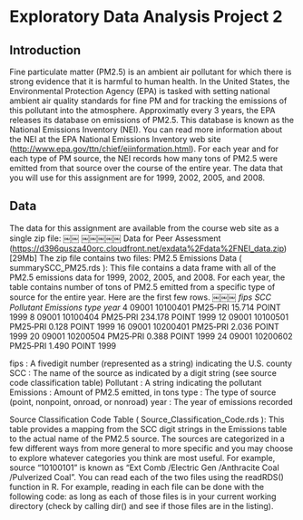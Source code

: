 # Exploratory Data Analysis Project 2

## Introduction
Fine particulate matter (PM2.5) is an ambient air pollutant for which there is strong evidence that it is harmful 
to human health. In the United States, the Environmental Protection Agency (EPA) is tasked with setting national 
ambient air quality standards for fine PM and for tracking the emissions of this pollutant into the atmosphere. 
Approximatly every 3 years, the EPA releases its database on emissions of PM2.5. This database is known as the 
National Emissions Inventory (NEI). You can read more information about the NEI at the EPA National Emissions 
Inventory web site (http://www.epa.gov/ttn/chief/eiinformation.html).
For each year and for each type of PM source, the NEI records how many tons of PM2.5 were emitted from that source 
over the course of the entire year. The data that you will use for this assignment are for 1999, 2002, 2005, and 2008.

## Data
The data for this assignment are available from the course web site as a single zip file:
￼￼
￼￼￼￼￼
Data for Peer Assessment (https://d396qusza40orc.cloudfront.net/exdata%2Fdata%2FNEI_data.zip) [29Mb]
The zip file contains two files:
PM2.5 Emissions Data ( summarySCC_PM25.rds ): This file contains a data frame with all of the PM2.5 emissions data for 1999, 2002, 2005, and 2008. For each year, the table contains number of tons of PM2.5 emitted from a specific type of source for the entire year. Here are the first few rows.
￼￼￼
      *fips      SCC Pollutant Emissions  type year*
   4  09001 10100401  PM25‐PRI    15.714 POINT 1999
   8  09001 10100404  PM25‐PRI   234.178 POINT 1999
   12 09001 10100501  PM25‐PRI     0.128 POINT 1999
   16 09001 10200401  PM25‐PRI     2.036 POINT 1999
   20 09001 10200504  PM25‐PRI     0.388 POINT 1999
   24 09001 10200602  PM25‐PRI     1.490 POINT 1999
 
fips : A five­digit number (represented as a string) indicating the U.S. county
SCC : The name of the source as indicated by a digit string (see source code classification table) Pollutant : A string indicating the pollutant
Emissions : Amount of PM2.5 emitted, in tons
type : The type of source (point, non­point, on­road, or non­road)
year : The year of emissions recorded

Source Classification Code Table ( Source_Classification_Code.rds ): This table provides a mapping from the SCC digit strings in the Emissions table to the actual name of the PM2.5 source. The sources are categorized in a few different ways from more general to more specific and you may choose to explore whatever categories you think are most useful. For example, source “10100101” is known as “Ext Comb /Electric Gen /Anthracite Coal /Pulverized Coal”.
You can read each of the two files using the readRDS() function in R. For example, reading in each file can be done with the following code:
as long as each of those files is in your current working directory (check by calling dir() and see if those files are in the listing).

